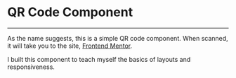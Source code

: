 # QR Code Component
***
As the name suggests, this is a simple QR code 
component. When scanned, it will take you to the site,
[Frontend Mentor](http://frontendmentor.io).

I built this component to teach myself the basics of
layouts and responsiveness.